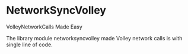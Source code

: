 # NetworkSyncVolley
VolleyNetworkCalls Made Easy


The library module networksyncvolley made Volley network calls is with single line of code.
